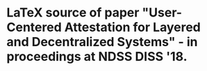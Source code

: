 # LaTeX source of paper "User-Centered Attestation for Layered and Decentralized Systems" - in proceedings at NDSS DISS '18.
